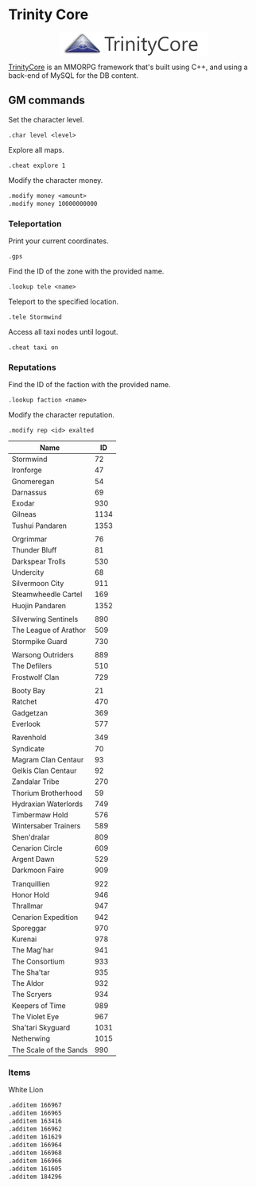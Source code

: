 # Trinity Core

<p align="center"><img align="center" src="trinitycore.png"></p>

[TrinityCore](https://www.trinitycore.org/) is an MMORPG framework that's built using C++, and using a back-end of MySQL for the DB content.

## GM commands

Set the character level.
```
.char level <level>
```

Explore all maps.
```
.cheat explore 1
```

Modify the character money.
```
.modify money <amount>
.modify money 10000000000
```

### Teleportation

Print your current coordinates.
```
.gps
```

Find the ID of the zone with the provided name.
```
.lookup tele <name>
```

Teleport to the specified location.
```
.tele Stormwind
```

Access all taxi nodes until logout.
```
.cheat taxi on
```

### Reputations

Find the ID of the faction with the provided name.
```
.lookup faction <name>
```

Modify the character reputation.
```
.modify rep <id> exalted
```

| Name | ID |
| - | - |
| Stormwind | 72 |
| Ironforge | 47 |
| Gnomeregan | 54 |
| Darnassus | 69 |
| Exodar | 930 |
| Gilneas | 1134 |
| Tushui Pandaren | 1353 |
| | |
| Orgrimmar | 76 |
| Thunder Bluff | 81 |
| Darkspear Trolls | 530 |
| Undercity | 68 |
| Silvermoon City | 911 |
| Steamwheedle Cartel | 169 |
| Huojin Pandaren | 1352 |
| | |
| Silverwing Sentinels | 890 |
| The League of Arathor | 509 |
| Stormpike Guard | 730 |
| | |
| Warsong Outriders | 889 |
| The Defilers | 510 |
| Frostwolf Clan | 729 |
| | |
| Booty Bay | 21 |
| Ratchet | 470 |
| Gadgetzan | 369 |
| Everlook | 577 |
| | |
| Ravenhold | 349 |
| Syndicate | 70 |
| Magram Clan Centaur | 93 |
| Gelkis Clan Centaur | 92 |
| Zandalar Tribe | 270 |
| Thorium Brotherhood | 59 |
| Hydraxian Waterlords | 749 |
| Timbermaw Hold | 576 |
| Wintersaber Trainers | 589 |
| Shen'dralar | 809 |
| Cenarion Circle | 609 |
| Argent Dawn | 529 |
| Darkmoon Faire | 909 |
| | |
| Tranquillien | 922 |
| Honor Hold | 946 |
| Thrallmar | 947 |
| Cenarion Expedition | 942 |
| Sporeggar | 970 |
| Kurenai | 978 |
| The Mag'har | 941 |
| The Consortium | 933 |
| The Sha'tar | 935 |
| The Aldor | 932 |
| The Scryers | 934 |
| Keepers of Time | 989 |
| The Violet Eye | 967 |
| Sha'tari Skyguard | 1031 |
| Netherwing | 1015 |
| The Scale of the Sands | 990 |

### Items

White Lion
```
.additem 166967
.additem 166965
.additem 163416
.additem 166962
.additem 161629
.additem 166964
.additem 166968
.additem 166966
.additem 161605
.additem 184296
```
